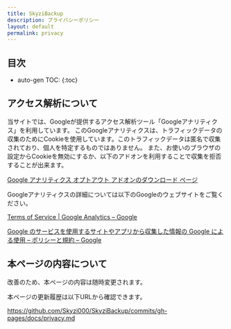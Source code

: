 ```yaml
---
title: SkyziBackup
description: プライバシーポリシー
layout: default
permalink: privacy
---
```



## 目次

- auto-gen TOC:
{:toc}

## アクセス解析について

当サイトでは、Googleが提供するアクセス解析ツール「Googleアナリティクス」を利用しています。
このGoogleアナリティクスは、トラフィックデータの収集のためにCookieを使用しています。このトラフィックデータは匿名で収集されており、個人を特定するものではありません。
また、お使いのブラウザの設定からCookieを無効にするか、以下のアドオンを利用することで収集を拒否することが出来ます。

[Google アナリティクス オプトアウト アドオンのダウンロード ページ](https://tools.google.com/dlpage/gaoptout?hl=ja/)

Googleアナリティクスの詳細については以下のGoogleのウェブサイトをご覧ください。

[Terms of Service \| Google Analytics – Google](https://marketingplatform.google.com/about/analytics/terms/jp/)

[Google のサービスを使用するサイトやアプリから収集した情報の Google による使用 – ポリシーと規約 – Google](https://policies.google.com/technologies/partner-sites?hl=ja)

## 本ページの内容について

改善のため、本ページの内容は随時変更されます。

本ページの更新履歴は以下URLから確認できます。

<https://github.com/Skyzi000/SkyziBackup/commits/gh-pages/docs/privacy.md>

